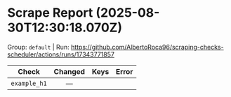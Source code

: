 # Scrape Report (2025-08-30T12:30:18.070Z)

Group: `default`  |  Run: https://github.com/AlbertoRoca96/scraping-checks-scheduler/actions/runs/17343771857

| Check | Changed | Keys | Error |
|---|:---:|:--|:--|
| `example_h1` | — |  |  |
